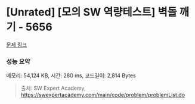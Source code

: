 # [Unrated] [모의 SW 역량테스트] 벽돌 깨기 - 5656 

[문제 링크](https://swexpertacademy.com/main/code/problem/problemDetail.do?contestProbId=AWXRQm6qfL0DFAUo) 

### 성능 요약

메모리: 54,124 KB, 시간: 280 ms, 코드길이: 2,814 Bytes



> 출처: SW Expert Academy, https://swexpertacademy.com/main/code/problem/problemList.do